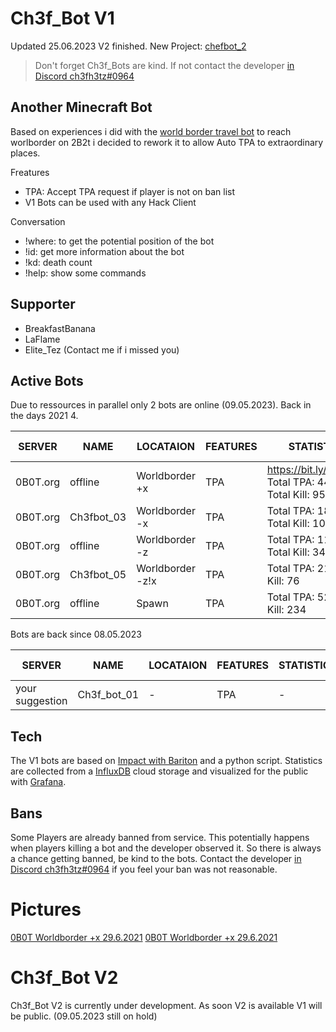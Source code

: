 # Ch3f_Bot V1
Updated 25.06.2023
V2 finished. New Project: [chefbot_2]
> Don't forget Ch3f_Bots are kind. 
If not contact the developer [in Discord ch3fh3tz#0964]
## Another Minecraft Bot 
Based on experiences i did with the [world border travel bot] to reach worlborder on 2B2t i decided to rework it
to allow Auto TPA to extraordinary places.


Freatures 
* TPA: Accept TPA request if player is not on ban list
* V1 Bots can be used with any Hack Client

Conversation 
* !where: to get the potential position of the bot
* !id: get more information about the bot
* !kd: death count
* !help: show some commands

## Supporter
* BreakfastBanana
* LaFlame
* Elite_Tez
(Contact me if i missed you)

## Active Bots 
Due to ressources in parallel only 2 bots are online (09.05.2023). Back in the days 2021 4.

| SERVER | NAME | LOCATAION | FEATURES | STATISTICS | Active since |
| ------ | ------ |------ |------ |------ |------ |
| 0B0T.org | offline | Worldborder +x | TPA | https://bit.ly/3yxdE2x Total TPA: 4413 Total Kill: 955|10.07.2021|
| 0B0T.org | Ch3fbot_03 | Worldborder -x | TPA | Total TPA: 1835 Total Kill: 104|09.10.2021|
| 0B0T.org | offline | Worldborder -z | TPA | Total TPA: 1194 Total Kill: 341|09.10.2021| |
| 0B0T.org | Ch3fbot_05  | Worldborder -z!x | TPA | Total TPA: 219 Total Kill: 76|10.11.2021| |
| 0B0T.org | offline | Spawn | TPA | Total TPA: 525 Total Kill: 234|10.11.2021| |

Bots are back since 08.05.2023

| SERVER | NAME | LOCATAION | FEATURES | STATISTICS | Active since |
| ------ | ------ |------ |------ |------ |------ |
| your suggestion | Ch3f_bot_01 |- | TPA | -|-|

## Tech
The V1 bots are based on [Impact with Bariton] and a python script.
Statistics are collected from a [InfluxDB] cloud storage and visualized for the public with [Grafana].

## Bans
Some Players are already banned from service. This potentially happens when players killing a bot and the developer observed it.
So there is always a chance getting banned, be kind to the bots. Contact the developer [in Discord ch3fh3tz#0964] if you feel your ban was not reasonable.

# Pictures
[0B0T Worldborder +x 29.6.2021](https://ibb.co/MsZXpKx)
[0B0T Worldborder +x 29.6.2021](https://ibb.co/FBCjFRC)

# Ch3f_Bot V2 
Ch3f_Bot V2 is currently under development. As soon V2 is available V1 will be public. (09.05.2023 still on hold)

[//]: # (These are reference links used in the body of this note and get stripped out when the markdown processor does its job. There is no need to format nicely because it shouldn't be seen. Thanks SO - http://stackoverflow.com/questions/4823468/store-comments-in-markdown-syntax)

   [0b0t_bot_01]: <https://bit.ly/3yxdE2x>
   [world border travel bot]: <https://github.com/h3tz/2b2t-worldborder-click>
   [Impact with Bariton]: <https://impactclient.net/>
   [InfluxDB]: <https://www.influxdata.com/products/influxdb-cloud/>
   [Grafana]: <https://grafana.com/>
   [in Discord ch3fh3tz#0964]: <ch3fh3tz#0964>
   [chefbot_2]: <https://github.com/h3tz/ch3fbot_V2>
   
